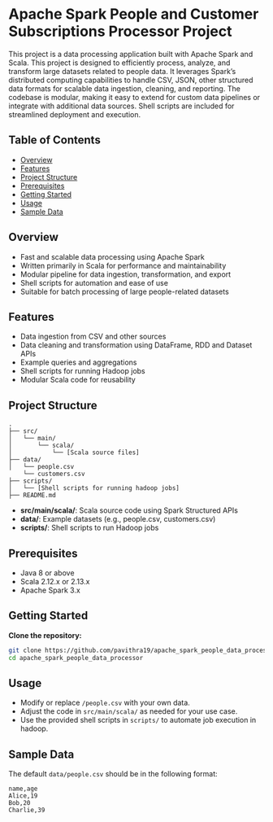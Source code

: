 # Apache Spark People and Customer Subscriptions Processor Project

This project is a data processing application built with Apache Spark and Scala. This project is designed to efficiently process, analyze, and transform large datasets related to people data. It leverages Spark’s distributed computing capabilities to handle CSV, JSON, other structured data formats for scalable data ingestion, cleaning, and reporting. The codebase is modular, making it easy to extend for custom data pipelines or integrate with additional data sources. Shell scripts are included for streamlined deployment and execution.

## Table of Contents

- [Overview](#overview)
- [Features](#features)
- [Project Structure](#project-structure)
- [Prerequisites](#prerequisites)
- [Getting Started](#getting-started)
- [Usage](#usage)
- [Sample Data](#sample-data)

## Overview

- Fast and scalable data processing using Apache Spark
- Written primarily in Scala for performance and maintainability
- Modular pipeline for data ingestion, transformation, and export
- Shell scripts for automation and ease of use
- Suitable for batch processing of large people-related datasets


## Features

- Data ingestion from CSV and other sources
- Data cleaning and transformation using DataFrame, RDD and Dataset APIs
- Example queries and aggregations
- Shell scripts for running Hadoop jobs
- Modular Scala code for reusability

## Project Structure

```
.
├── src/
│   └── main/
│       └── scala/
│           └── [Scala source files]
├── data/
│   └── people.csv
    └── customers.csv
├── scripts/
│   └── [Shell scripts for running hadoop jobs]
├── README.md
```

- **src/main/scala/**: Scala source code using Spark Structured APIs
- **data/**: Example datasets (e.g., people.csv, customers.csv)
- **scripts/**: Shell scripts to run Hadoop jobs

## Prerequisites

- Java 8 or above
- Scala 2.12.x or 2.13.x
- Apache Spark 3.x

## Getting Started

**Clone the repository:**
   ```bash
   git clone https://github.com/pavithra19/apache_spark_people_data_processor.git
   cd apache_spark_people_data_processor
   ```

## Usage

- Modify or replace `/people.csv` with your own data.
- Adjust the code in `src/main/scala/` as needed for your use case.
- Use the provided shell scripts in `scripts/` to automate job execution in hadoop.

## Sample Data

The default `data/people.csv` should be in the following format:

```csv
name,age
Alice,19
Bob,20
Charlie,39
```
